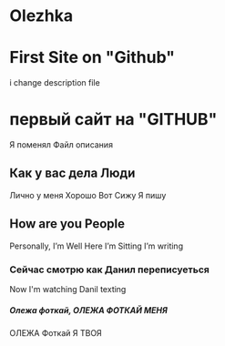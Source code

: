 # Olezhka
# First Site on "Github"
i change description file
# первый сайт на "GITHUB"
Я поменял Файл описания 

## Как у вас дела Люди 
Лично у меня Хорошо Вот Сижу Я пишу 
## How are you People
Personally, I’m Well Here I’m Sitting I’m writing

### Сейчас смотрю как Данил переписуеться 
Now I'm watching Danil texting

##### Олежа фоткай, ОЛЕЖА ФОТКАЙ МЕНЯ
ОЛЕЖА Фоткай Я ТВОЯ 
